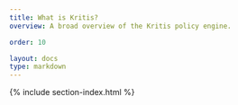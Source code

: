 ```yaml
---
title: What is Kritis?
overview: A broad overview of the Kritis policy engine.

order: 10

layout: docs
type: markdown
---
```


{% include section-index.html %}
